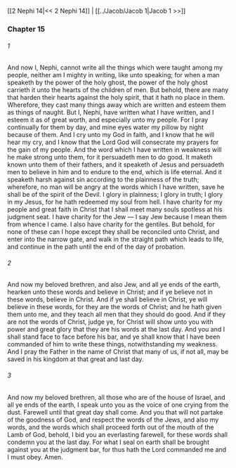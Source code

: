 [[2 Nephi 14|<< 2 Nephi 14]]  |  [[../Jacob/Jacob 1|Jacob 1 >>]]

### Chapter 15
###### 1
And now I, Nephi, cannot write all the things which were taught among my people, neither am I mighty in writing, like unto speaking; for when a man speaketh by the power of the holy ghost, the power of the holy ghost carrieth it unto the hearts of the children of men. But behold, there are many that harden their hearts against the holy spirit, that it hath no place in them. Wherefore, they cast many things away which are written and esteem them as things of naught. But I, Nephi, have written what I have written, and I esteem it as of great worth, and especially unto my people. For I pray continually for them by day, and mine eyes water my pillow by night because of them. And I cry unto my God in faith, and I know that he will hear my cry, and I know that the Lord God will consecrate my prayers for the gain of my people. And the word which I have written in weakness will he make strong unto them, for it persuadeth men to do good. It maketh known unto them of their fathers, and it speaketh of Jesus and persuadeth men to believe in him and to endure to the end, which is life eternal. And it speaketh harsh against sin according to the plainness of the truth; wherefore, no man will be angry at the words which I have written, save he shall be of the spirit of the Devil. I glory in plainness; I glory in truth; I glory in my Jesus, for he hath redeemed my soul from hell. I have charity for my people and great faith in Christ that I shall meet many souls spotless at his judgment seat. I have charity for the Jew — I say Jew because I mean them from whence I came. I also have charity for the gentiles. But behold, for none of these can I hope except they shall be reconciled unto Christ, and enter into the narrow gate, and walk in the straight path which leads to life, and continue in the path until the end of the day of probation.

###### 2
And now my beloved brethren, and also Jew, and all ye ends of the earth, hearken unto these words and believe in Christ; and if ye believe not in these words, believe in Christ. And if ye shall believe in Christ, ye will believe in these words, for they are the words of Christ; and he hath given them unto me, and they teach all men that they should do good. And if they are not the words of Christ, judge ye, for Christ will show unto you with power and great glory that they are his words at the last day. And you and I shall stand face to face before his bar, and ye shall know that I have been commanded of him to write these things, notwithstanding my weakness. And I pray the Father in the name of Christ that many of us, if not all, may be saved in his kingdom at that great and last day.

###### 3
And now my beloved brethren, all those who are of the house of Israel, and all ye ends of the earth, I speak unto you as the voice of one crying from the dust. Farewell until that great day shall come. And you that will not partake of the goodness of God, and respect the words of the Jews, and also my words, and the words which shall proceed forth out of the mouth of the Lamb of God, behold, I bid you an everlasting farewell, for these words shall condemn you at the last day. For what I seal on earth shall be brought against you at the judgment bar, for thus hath the Lord commanded me and I must obey. Amen.